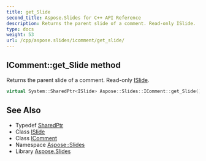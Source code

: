 ```yaml
---
title: get_Slide
second_title: Aspose.Slides for C++ API Reference
description: Returns the parent slide of a comment. Read-only ISlide.
type: docs
weight: 53
url: /cpp/aspose.slides/icomment/get_slide/
---
```

## IComment::get_Slide method


Returns the parent slide of a comment. Read-only [ISlide](../../islide/).

```cpp
virtual System::SharedPtr<ISlide> Aspose::Slides::IComment::get_Slide()=0
```

## See Also

* Typedef [SharedPtr](../../../system/sharedptr/)
* Class [ISlide](../../islide/)
* Class [IComment](../)
* Namespace [Aspose::Slides](../../)
* Library [Aspose.Slides](../../../)
